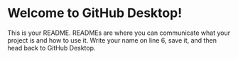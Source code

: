 # Welcome to GitHub Desktop!
This is your README. READMEs are where you can communicate what your project is and how to use it.
Write your name on line 6, save it, and then head back to GitHub Desktop.
